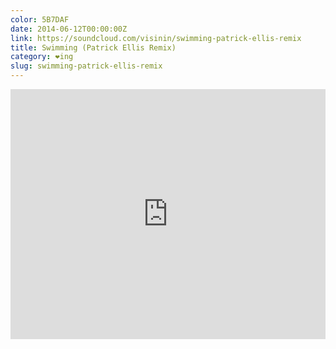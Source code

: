 ```yaml
---
color: 5B7DAF
date: 2014-06-12T00:00:00Z
link: https://soundcloud.com/visinin/swimming-patrick-ellis-remix
title: Swimming (Patrick Ellis Remix)
category: ❤ing
slug: swimming-patrick-ellis-remix
---
```


<div class="embed rich soundcloud">
    <iframe width="100%" height="400" scrolling="no" frameborder="no" src="https://w.soundcloud.com/player/?url=http%3A%2F%2Fapi.soundcloud.com%2Ftracks%2F149055889&show_artwork=true&visual=false&hide_related=true&color=5B7DAF&show_user=true&show_comments=false&show_reposts=false&auto_play=false"></iframe>
</div>
